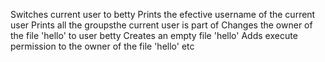 Switches current user to betty
Prints the efective username of the current user
Prints all the groupsthe current user is part of
Changes the owner of the file 'hello' to user betty
Creates an empty file 'hello'
Adds execute permission to the owner of the file 'hello'
etc
